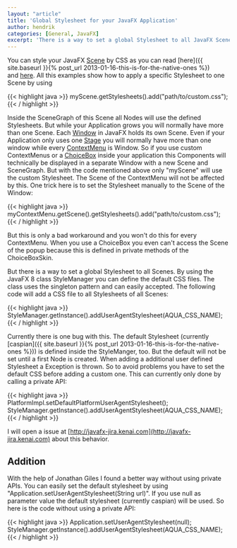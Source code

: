 ```yaml
---
layout: "article"
title: 'Global Stylesheet for your JavaFX Application'
author: hendrik
categories: [General, JavaFX]
excerpt: 'There is a way to set a global Stylesheet to all JavaFX Scenes in your app. By using the JavaFX 8 class StyleManager you can define the default CSS files.'
---
```

You can style your JavaFX [Scene](http://docs.oracle.com/javafx/2/api/javafx/scene/Scene.html) by CSS as you can read [here]({{ site.baseurl }}{% post_url 2013-01-16-this-is-for-the-native-ones %}) and [here](http://docs.oracle.com/javafx/2/css_tutorial/jfxpub-css_tutorial.htm). All this examples show how to apply a specific Stylesheet to one Scene by using

{{< highlight java >}}
myScene.getStylesheets().add("path/to/custom.css");
{{< / highlight >}}

Inside the SceneGraph of this Scene all Nodes will use the defined Stylesheets. But while your Application grows you will normally have more than one Scene. Each [Window](http://docs.oracle.com/javafx/2/api/javafx/stage/Window.html) in JavaFX holds its own Scene. Even if your Application only uses one [Stage](http://docs.oracle.com/javafx/2/api/javafx/stage/Stage.html) you will normally have more than one window while every [ContextMenu](http://docs.oracle.com/javafx/2/api/javafx/scene/control/ContextMenu.html) is Window. So if you use custom ContextMenus or a [ChoiceBox](http://docs.oracle.com/javafx/2/api/javafx/scene/control/ChoiceBox.html) inside your application this Components will technically be displayed in a separate Window with a new Scene and SceneGraph. But with the code mentioned above only "myScene" will use the custom Stylesheet. The Scene of the ContextMenu will not be affected by this. One trick here is to set the Stylesheet manually to the Scene of the Window:

{{< highlight java >}}
myContextMenu.getScene().getStylesheets().add("path/to/custom.css");
{{< / highlight >}}

But this is only a bad workaround and you won't do this for every ContextMenu. When you use a ChoiceBox you even can't access the Scene of the popup because this is defined in private methods of the ChoiceBoxSkin.

But there is a way to set a global Stylesheet to all Scenes. By using the JavaFX 8 class StyleManager you can define the default CSS files. The class uses the singleton pattern and can easily accepted. The following code will add a CSS file to all Stylesheets of all Scenes:

{{< highlight java >}}
StyleManager.getInstance().addUserAgentStylesheet(AQUA_CSS_NAME);
{{< / highlight >}}

Currently there is one bug with this. The default Stylesheet (currently [caspian]({{ site.baseurl }}{% post_url 2013-01-16-this-is-for-the-native-ones %})) is defined inside the StyleManger, too. But the default will not be set until a first Node is created. When adding a additional user defined Stylesheet a Exception is thrown. So to avoid problems you have to set the default CSS before adding a custom one. This can currently only done by calling a private API:

{{< highlight java >}}
PlatformImpl.setDefaultPlatformUserAgentStylesheet();
StyleManager.getInstance().addUserAgentStylesheet(AQUA_CSS_NAME);
{{< / highlight >}}

I will open a issue at [http://javafx-jira.kenai.com](http://javafx-jira.kenai.com) about this behavior.

## Addition

With the help of Jonathan Giles I found a better way without using private APIs. You can easily set the default stylesheet by using "Application.setUserAgentStylesheet(String url)". If you use null as parameter value the default stylesheet (currently caspian) will be used. So here is the code without using a private API:

{{< highlight java >}}
Application.setUserAgentStylesheet(null);
StyleManager.getInstance().addUserAgentStylesheet(AQUA_CSS_NAME);
{{< / highlight >}}
